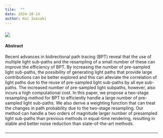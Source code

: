 ```yaml
---
tile:  ""
date: 2024-10-14
author: Kei Iwasaki
---
```

### 
<img src="../img/pg2020.jpg">


#### Abstract
Recent advances in bidirectional path tracing (BPT) reveal that the use of multiple light sub-paths and the resampling of a small number of these can improve the efficiency of BPT. By increasing the number of pre-sampled light sub-paths, the possibility of generating light paths that provide large contributions can be better explored and this can alleviate the correlation of light paths due to the reuse of pre-sampled light sub-paths by all eye sub-paths. The increased number of pre-sampled light subpaths, however, also incurs a high computational cost. In this paper, we propose a two-stage resampling method for BPT to efficiently handle a large number of pre-sampled light sub-paths. We also derive a weighting function that can treat the changes in path probability due to the two-stage resampling. Our method can handle a two orders of magnitude larger number of presampled light sub-paths than previous methods in equal-time rendering, resulting in stable and better noise reduction than state-of-the-art methods.
###  

---
